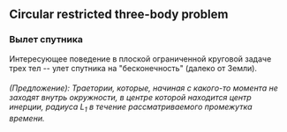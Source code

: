 ## Circular restricted three-body problem

### Вылет спутника

Интересующее поведение в плоской ограниченной круговой задаче трех тел -- улет спутника на "бесконечность" (далеко от Земли).

###### (Предложение): Траетории, которые, начиная с какого-то момента не заходят внутрь окружности, в центре которой находится центр инерции, радиуса $L_1$ в течение рассматриваемого промежутка времени.

